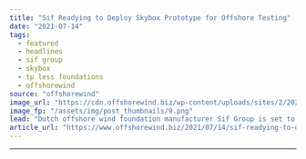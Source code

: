 ```yaml
---
title: "Sif Readying to Deploy Skybox Prototype for Offshore Testing"
date: "2021-07-14"
tags: 
  - featured
  - headlines
  - sif group
  - skybox
  - tp less foundations
  - offshorewind
source: "offshorewind"
image_url: "https://cdn.offshorewind.biz/wp-content/uploads/sites/2/2021/07/14122002/Sif-Group-Skybox.png"
image_fp: "/assets/img/post_thumbnails/9.png"
lead: "Dutch offshore wind foundation manufacturer Sif Group is set to deploy the first prototype"
article_url: "https://www.offshorewind.biz/2021/07/14/sif-readying-to-deploy-skybox-prototype-for-offshore-testing/"
---
```


---
